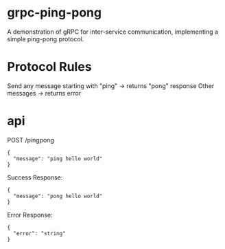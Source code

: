 # grpc-ping-pong

A demonstration of gRPC for inter-service communication, implementing a simple ping-pong protocol.

# Protocol Rules
Send any message starting with "ping" → returns "pong" response
Other messages → returns error

# api
POST /pingpong
```
{
  "message": "ping hello world"
}
```

Success Response:
```
{
  "message": "pong hello world"
}
```

Error Response:
```
{
  "error": "string"
}
```